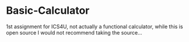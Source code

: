 # Basic-Calculator
1st assignment for ICS4U, not actually a functional calculator, while this is open source I would not recommend taking the source...

